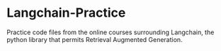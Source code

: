# Langchain-Practice
Practice code files from the online courses surrounding Langchain, the python library that permits Retrieval Augmented Generation.
